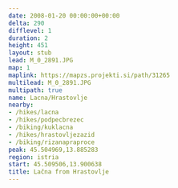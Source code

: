 ```yaml
---
date: 2008-01-20 00:00:00+00:00
delta: 290
difflevel: 1
duration: 2
height: 451
layout: stub
lead: M_0_2891.JPG
map: 1
maplink: https://mapzs.projekti.si/path/31265
multilead: M_0_2891.JPG
multipath: true
name: Lacna/Hrastovlje
nearby:
- /hikes/lacna
- /hikes/podpecbrezec
- /biking/kuklacna
- /hikes/hrastovljezazid
- /biking/rizanapraproce
peak: 45.504969,13.885283
region: istria
start: 45.509506,13.900638
title: Lačna from Hrastovlje
---
```

